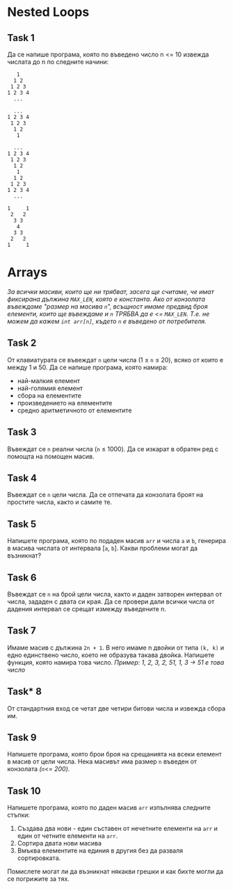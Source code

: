 # Nested Loops
## Task 1
Да се напише програма, която по въведено число n <= 10 извежда числата до n по следните начини:
```
   1
  1 2
 1 2 3 
1 2 3 4 
  ...
```
```
  ...
1 2 3 4
 1 2 3
  1 2
   1
```
```
  ...
1 2 3 4
 1 2 3
  1 2 
   1
  1 2
 1 2 3 
1 2 3 4 
  ...
```
```
1     1
 2   2
  3 3 
   4
  3 3
 2   2 
1     1 
```

# Arrays 
_За всички масиви, които ще ни трябват, засега ще считаме, че имат фиксирана дължина `MAX_LEN`, която е константа. Ако от конзолата въвеждаме "размер на масива `n`", всъщност имаме предвид броя елементи, които ще въвеждаме и `n` *ТРЯБВА* да е <= `MAX_LEN`. Т.е. не можем да кажем `int arr[n]`, където `n` е въведено от потребителя._

## Task 2
От клавиатурата се въвеждат `n` цели числа (1 ≤ `n` ≤ 20),
всяко от които е между 1 и 50. Да се напише програма, която намира:
- най-малкия елемент
- най-голямия елемент
- сбора на елементите
- произведението на елементите
- средно аритметичното от елементите

## Task 3
Въвеждат се `n` реални числа (`n` ≤ 1000). Да се изкарат в обратен ред с помощта на помощен масив.

## Task 4
Въвеждат се `n` цели числа. Да се отпечата да конзолата броят на простите числа, както и самите те.

## Task 5
Напишете програма, която по подаден масив `arr` и числа `a` и `b`, генерира в масива числата от интервала [`a`, `b`]. Какви проблеми могат да възникнат?

## Task 6
Въвеждат се `n` на брой цели числа, както и даден затворен интервал от числа,
зададен с двата си края. Да се провери дали всички числа от дадения интервал се срещат измежду
въведените n.

## Task 7
Имаме масив с дължина `2n + 1`. В него имаме n двойки от типа `(k, k)` и едно
единствено число, което не образува такава двойка. Напишете функция, която
намира това число.
_Пример: 1, 2, 3, 2, 51, 1, 3 -> 51 е това число_

## Task* 8
От стандартния вход се четат две четири битови числа и извежда сбора им.

## Task 9
Напишете програма, която брои броя на срещанията на всеки елемент в масив от цели числа. Нека масивът има размер `n` въведен от конзолата _(`n`<= 200)_.

## Task 10
Напишете програма, която по даден масив `arr` изпълнява следните стъпки:
1. Създава два нови - един съставен от нечетните елементи на `arr` и един от четните елементи на `arr`. 
2. Сортира двата нови масива
3. Вмъква елементите на единия в другия без да разваля сортировката. 

Помислете могат ли да възникнат някакви грешки и как бихте могли да се погрижите за тях.




